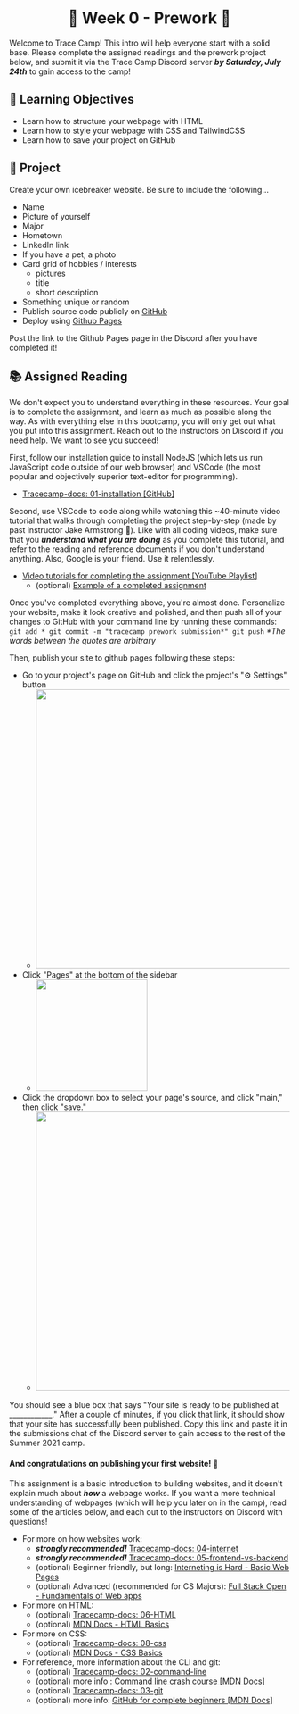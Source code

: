 <h1 align="center">
  🌅 Week 0 - Prework 🌅
</h1>

Welcome to Trace Camp! This intro will help everyone start with a solid base. Please complete the assigned readings and the prework project below, and submit it via the Trace Camp Discord server ***by Saturday, July 24th*** to gain access to the camp!

## 🎯 Learning Objectives

- Learn how to structure your webpage with HTML
- Learn how to style your webpage with CSS and TailwindCSS
- Learn how to save your project on GitHub

## 📔 Project

Create your own icebreaker website. Be sure to include the following...

- Name
- Picture of yourself
- Major
- Hometown
- LinkedIn link
- If you have a pet, a photo
- Card grid of hobbies / interests
  - pictures
  - title
  - short description
- Something unique or random
- Publish source code publicly on [GitHub](https://github.com/)
- Deploy using [Github Pages](https://docs.github.com/en/pages/getting-started-with-github-pages/creating-a-github-pages-site)

Post the link to the Github Pages page in the Discord after you have completed it!


## 📚 Assigned Reading

We don't expect you to understand everything in these resources. Your goal is to complete the assignment, and learn as much as possible along the way. As with everything else in this bootcamp, you will only get out what you put into this assignment. Reach out to the instructors on Discord if you need help. We want to see you succeed!

First, follow our installation guide to install NodeJS (which lets us run JavaScript code outside of our web browser) and VSCode (the most popular and objectively superior text-editor for programming).

- [Tracecamp-docs: 01-installation [GitHub]](https://github.com/ClemsonTRACE/tracecamp-summer-2021/blob/main/tracecamp-docs/01-installation.md)

Second, use VSCode to code along while watching this ~40-minute video tutorial that walks through completing the project step-by-step (made by past instructor Jake Armstrong 🙏). Like with all coding videos, make sure that you ***understand what you are doing*** as you complete this tutorial, and refer to the reading and reference documents if you don't understand anything. Also, Google is your friend. Use it relentlessly.

- [Video tutorials for completing the assignment [YouTube Playlist]](https://www.youtube.com/playlist?list=PL52xB3sn9T6mYdoTCXYIlkAv09m1XEMdz)
  - (optional) [Example of a completed assignment](https://jake-armstrong.surge.sh/)

Once you've completed everything above, you're almost done. Personalize your website, make it look creative and polished, and then push all of your changes to GitHub with your command line by running these commands:
`
git add *
git commit -m "tracecamp prework submission*"
git push
`
*\*The words between the quotes are arbitrary*

Then, publish your site to github pages following these steps:
- Go to your project's page on GitHub and click the project's "⚙ Settings" button 
  - <img src="https://user-images.githubusercontent.com/44075075/125997604-eaf156e5-0051-4356-bb82-50f113901238.png" width="500"/>
- Click "Pages" at the bottom of the sidebar
  - <img src="https://user-images.githubusercontent.com/44075075/125997843-dd9e40cc-b987-4854-ba5a-62290182e276.png" width="200"/> 
- Click the dropdown box to select your page's source, and click "main," then click "save."
  - <img src="https://user-images.githubusercontent.com/44075075/125998235-70bf43a0-b011-42ec-ae2b-46d64c3cc640.png" width="500"/> 

You should see a blue box that says "Your site is ready to be published at ____________." After a couple of minutes, if you click that link, it should show that your site has successfully been published. Copy this link and paste it in the submissions chat of the Discord server to gain access to the rest of the Summer 2021 camp. 

#### And congratulations on publishing your first website! 🎉

This assignment is a basic introduction to building websites, and  it doesn't explain much about **_how_** a webpage works. If you want a more technical understanding of webpages (which will help you later on in the camp), read some of the articles below, and each out to the instructors on Discord with questions!

- For more on how websites work:
  - ***strongly recommended!*** [Tracecamp-docs: 04-internet](https://github.com/ClemsonTRACE/tracecamp-summer-2021/blob/main/tracecamp-docs/04-internet.md) 
  - ***strongly recommended!*** [Tracecamp-docs: 05-frontend-vs-backend](https://github.com/ClemsonTRACE/tracecamp-summer-2021/blob/main/tracecamp-docs/05-frontend-vs-backend.md)
  - (optional) Beginner friendly, but long: [Interneting is Hard - Basic Web Pages](https://www.internetingishard.com/html-and-css/)
  - (optional) Advanced (recommended for CS Majors): [Full Stack Open - Fundamentals of Web apps](https://fullstackopen.com/en/part0/fundamentals_of_web_apps)
- For more on HTML:
  - (optional) [Tracecamp-docs: 06-HTML](https://github.com/ClemsonTRACE/tracecamp-summer-2021/blob/main/tracecamp-docs/06-html.md)
  - (optional) [MDN Docs - HTML Basics](https://developer.mozilla.org/en-US/docs/Learn/Getting_started_with_the_web/HTML_basics)
- For more on CSS:
  - (optional) [Tracecamp-docs: 08-css](https://github.com/ClemsonTRACE/tracecamp-summer-2021/blob/main/tracecamp-docs/08-css.md)
  - (optional) [MDN Docs - CSS Basics](https://developer.mozilla.org/en-US/docs/Learn/Getting_started_with_the_web/CSS_basics)
- For reference, more information about the CLI and git:
  - (optional) [Tracecamp-docs: 02-command-line](https://github.com/ClemsonTRACE/tracecamp-summer-2021/blob/main/tracecamp-docs/02-command-line.md)
  - (optional) more info : [Command line crash course [MDN Docs]](https://developer.mozilla.org/en-US/docs/Learn/Tools_and_testing/Understanding_client-side_tools/Command_line#what_does_the_terminal_look_like)
  - (optional) [Tracecamp-docs: 03-git](https://github.com/ClemsonTRACE/tracecamp-summer-2021/blob/main/tracecamp-docs/03-git.md)
  - (optional) more info: [GitHub for complete beginners [MDN Docs]](https://developer.mozilla.org/en-US/docs/MDN/Contribute/GitHub_beginners)


